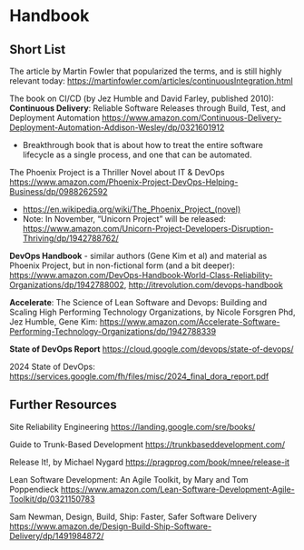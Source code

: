 # Handbook

## Short List
The article by Martin Fowler that popularized the terms, and is still highly relevant today:
https://martinfowler.com/articles/continuousIntegration.html 

The book on CI/CD (by Jez Humble and David Farley, published 2010): **Continuous Delivery**: Reliable Software Releases through Build, Test, and Deployment Automation https://www.amazon.com/Continuous-Delivery-Deployment-Automation-Addison-Wesley/dp/0321601912
*	Breakthrough book that is about how to treat the entire software lifecycle as a single process, and one that can be automated.

The Phoenix Project is a Thriller Novel about IT & DevOps https://www.amazon.com/Phoenix-Project-DevOps-Helping-Business/dp/0988262592
*	https://en.wikipedia.org/wiki/The_Phoenix_Project_(novel)
*	Note: In November, “Unicorn Project” will be released: https://www.amazon.com/Unicorn-Project-Developers-Disruption-Thriving/dp/1942788762/

**DevOps Handbook** - similar authors (Gene Kim et al) and material as Phoenix Project, but in non-fictional form (and a bit deeper): https://www.amazon.com/DevOps-Handbook-World-Class-Reliability-Organizations/dp/1942788002, http://itrevolution.com/devops-handbook

**Accelerate**: The Science of Lean Software and Devops: Building and Scaling High Performing Technology Organizations, by Nicole Forsgren Phd, Jez Humble, Gene Kim: https://www.amazon.com/Accelerate-Software-Performing-Technology-Organizations/dp/1942788339

**State of DevOps Report** https://cloud.google.com/devops/state-of-devops/

2024 State of DevOps: https://services.google.com/fh/files/misc/2024_final_dora_report.pdf

## Further Resources

Site Reliability Engineering https://landing.google.com/sre/books/ 

Guide to Trunk-Based Development https://trunkbaseddevelopment.com/ 

Release It!, by Michael Nygard
https://pragprog.com/book/mnee/release-it

Lean Software Development: An Agile Toolkit, by Mary and Tom Poppendieck
https://www.amazon.com/Lean-Software-Development-Agile-Toolkit/dp/0321150783

Sam Newman, Design, Build, Ship: Faster, Safer Software Delivery
https://www.amazon.de/Design-Build-Ship-Software-Delivery/dp/1491984872/
